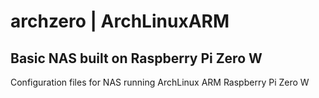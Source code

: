 # archzero | ArchLinuxARM
## Basic NAS built on Raspberry Pi Zero W
Configuration files for NAS running ArchLinux ARM Raspberry Pi Zero W
